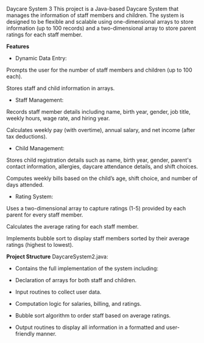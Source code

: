 Daycare System 3
This project is a Java-based Daycare System that manages the information of staff members and children. The system is designed to be flexible and scalable using one-dimensional arrays to store information (up to 100 records) and a two-dimensional array to store parent ratings for each staff member.

**Features**
- Dynamic Data Entry:

Prompts the user for the number of staff members and children (up to 100 each).

Stores staff and child information in arrays.

- Staff Management:

Records staff member details including name, birth year, gender, job title, weekly hours, wage rate, and hiring year.

Calculates weekly pay (with overtime), annual salary, and net income (after tax deductions).

- Child Management:

Stores child registration details such as name, birth year, gender, parent's contact information, allergies, daycare attendance details, and shift choices.

Computes weekly bills based on the child’s age, shift choice, and number of days attended.

- Rating System:

Uses a two-dimensional array to capture ratings (1-5) provided by each parent for every staff member.

Calculates the average rating for each staff member.

Implements bubble sort to display staff members sorted by their average ratings (highest to lowest).

**Project Structure**
DaycareSystem2.java:
- Contains the full implementation of the system including:

- Declaration of arrays for both staff and children.
 
- Input routines to collect user data.
 
- Computation logic for salaries, billing, and ratings.
 
- Bubble sort algorithm to order staff based on average ratings.
 
- Output routines to display all information in a formatted and user-friendly manner.
